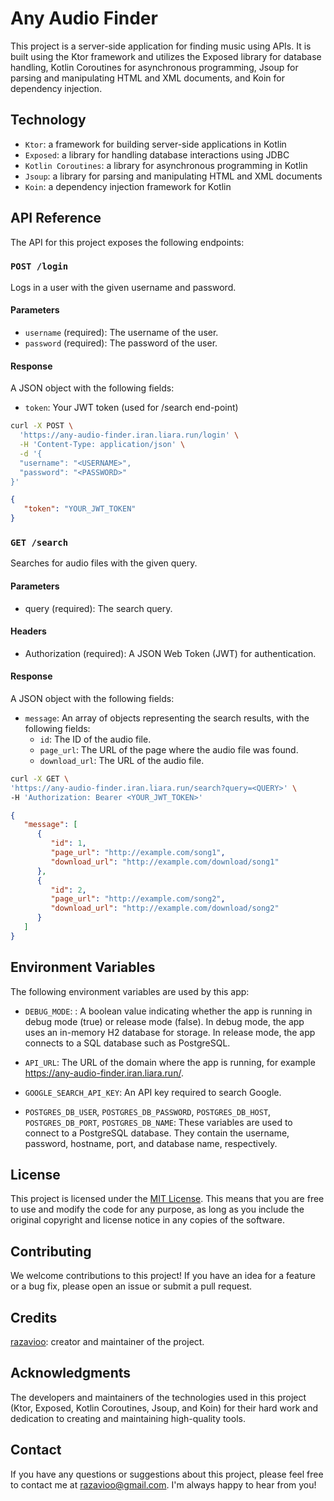 # Any Audio Finder

This project is a server-side application for finding music using APIs.
It is built using the Ktor framework and utilizes the Exposed library for database handling,
Kotlin Coroutines for asynchronous programming,
Jsoup for parsing and manipulating HTML and XML documents,
and Koin for dependency injection.

## Technology

- `Ktor`: a framework for building server-side applications in Kotlin
- `Exposed`: a library for handling database interactions using JDBC
- `Kotlin Coroutines`: a library for asynchronous programming in Kotlin
- `Jsoup`: a library for parsing and manipulating HTML and XML documents
- `Koin`: a dependency injection framework for Kotlin

## API Reference

The API for this project exposes the following endpoints:

### `POST /login`

Logs in a user with the given username and password.

#### Parameters

- `username` (required): The username of the user.
- `password` (required): The password of the user.

#### Response

A JSON object with the following fields:

- `token`: Your JWT token (used for /search end-point)

```bash
curl -X POST \
  'https://any-audio-finder.iran.liara.run/login' \
  -H 'Content-Type: application/json' \
  -d '{
  "username": "<USERNAME>",
  "password": "<PASSWORD>"
}'
```

```json
{
   "token": "YOUR_JWT_TOKEN"
}
```

### `GET /search`

Searches for audio files with the given query.

#### Parameters

- query (required): The search query.

#### Headers

- Authorization (required): A JSON Web Token (JWT) for authentication.

#### Response

A JSON object with the following fields:

- `message`: An array of objects representing the search results, with the following fields:
   - `id`: The ID of the audio file.
   - `page_url`: The URL of the page where the audio file was found.
   - `download_url`: The URL of the audio file.

```bash
curl -X GET \
'https://any-audio-finder.iran.liara.run/search?query=<QUERY>' \
-H 'Authorization: Bearer <YOUR_JWT_TOKEN>'
```

```json
{
   "message": [
      {
         "id": 1,
         "page_url": "http://example.com/song1",
         "download_url": "http://example.com/download/song1"
      },
      {
         "id": 2,
         "page_url": "http://example.com/song2",
         "download_url": "http://example.com/download/song2"
      }
   ]
}
```

## Environment Variables

The following environment variables are used by this app:

- `DEBUG_MODE`: : A boolean value indicating whether the app is running in debug mode (true) or release mode (false).
  In debug mode, the app uses an in-memory H2 database for storage. In release mode,
  the app connects to a SQL database such as PostgreSQL.

- `API_URL`: The URL of the domain where the app is running,
  for example https://any-audio-finder.iran.liara.run/.

- `GOOGLE_SEARCH_API_KEY`: An API key required to search Google.

- `POSTGRES_DB_USER`, `POSTGRES_DB_PASSWORD`, `POSTGRES_DB_HOST`, `POSTGRES_DB_PORT`, `POSTGRES_DB_NAME`:
  These variables are used to connect to a PostgreSQL database. They contain the username, password, hostname, port, and
  database name, respectively.

## License

This project is licensed under the [MIT License](LICENSE.md).
This means that you are free to use and modify the code for any purpose,
as long as you include the original copyright and license notice in any copies of the software.

## Contributing

We welcome contributions to this project! If you have an idea for a feature or a bug fix,
please open an issue or submit a pull request.

## Credits

[razavioo]("https://github.com/razavioo"): creator and maintainer of the project.

## Acknowledgments

The developers and maintainers of the technologies used in this project
(Ktor, Exposed, Kotlin Coroutines, Jsoup, and Koin) for their hard work
and dedication to creating and maintaining high-quality tools.

## Contact

If you have any questions or suggestions about this project,
please feel free to contact me at razavioo@gmail.com.
I'm always happy to hear from you!